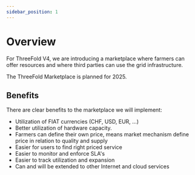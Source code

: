 ```yaml
---
sidebar_position: 1
---
```


# Overview

For ThreeFold V4, we are introducing a marketplace where farmers can offer resources and where third parties can use the grid infrastructure.

The ThreeFold Marketplace is planned for 2025.

## Benefits

There are clear benefits to the marketplace we will implement:

- Utilization of FIAT currencies (CHF, USD, EUR, ...)
- Better utilization of hardware capacity.
- Farmers can define their own price, means market mechanism define price in relation to quality and supply
- Easier for users to find right priced service
- Easier to monitor and enforce SLA's
- Easier to track utilization and expansion
- Can and will be extended to other Internet and cloud services